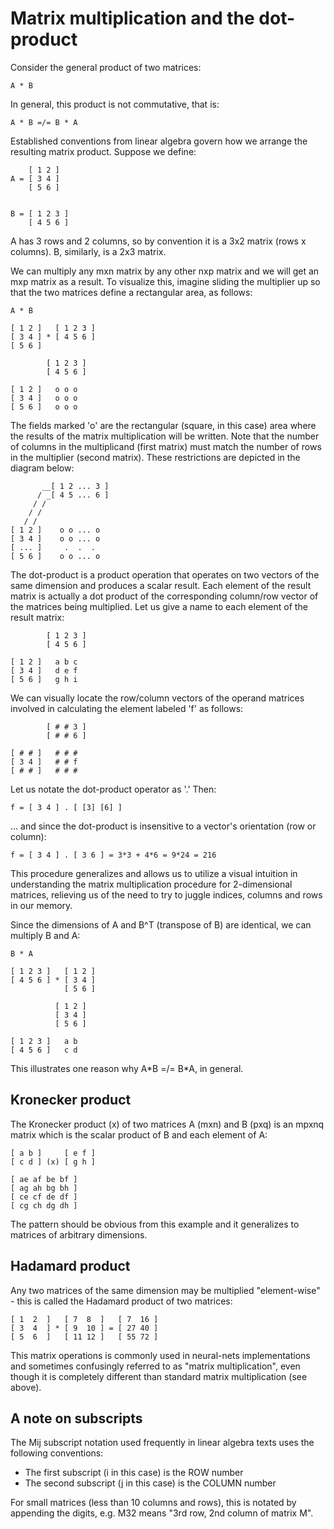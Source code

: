 Matrix multiplication and the dot-product
=========================================

Consider the general product of two matrices:

    A * B

In general, this product is not commutative, that is:

    A * B =/= B * A

Established conventions from linear algebra govern how we arrange the resulting
matrix product. Suppose we define:

        [ 1 2 ]
    A = [ 3 4 ]
        [ 5 6 ]

    
    B = [ 1 2 3 ]
        [ 4 5 6 ]

A has 3 rows and 2 columns, so by convention it is a 3x2 matrix (rows x columns).
B, similarly, is a 2x3 matrix.

We can multiply any mxn matrix by any other nxp matrix and we will get an
mxp matrix as a result. To visualize this, imagine sliding the multiplier up
so that the two matrices define a rectangular area, as follows:

    A * B

    [ 1 2 ]   [ 1 2 3 ]
    [ 3 4 ] * [ 4 5 6 ]
    [ 5 6 ]

            [ 1 2 3 ]
            [ 4 5 6 ]

    [ 1 2 ]   o o o
    [ 3 4 ]   o o o
    [ 5 6 ]   o o o

The fields marked 'o' are the rectangular (square, in this case) area where
the results of the matrix multiplication will be written. Note that the number
of columns in the multiplicand (first matrix) must match the number of rows
in the multiplier (second matrix). These restrictions are depicted in the
diagram below:

           __[ 1 2 ... 3 ]
          / _[ 4 5 ... 6 ]
         / /
        / / 
       / /
    [ 1 2 ]    o o ... o
    [ 3 4 ]    o o ... o
    [ ... ]     .  .  .
    [ 5 6 ]    o o ... o

The dot-product is a product operation that operates on two vectors of the
same dimension and produces a scalar result. Each element of the result matrix
is actually a dot product of the corresponding column/row vector of the
matrices being multiplied. Let us give a name to each element of the result
matrix:
    
            [ 1 2 3 ]
            [ 4 5 6 ]

    [ 1 2 ]   a b c
    [ 3 4 ]   d e f
    [ 5 6 ]   g h i

We can visually locate the row/column vectors of the operand matrices involved
in calculating the element labeled 'f' as follows:

            [ # # 3 ]
            [ # # 6 ]

    [ # # ]   # # #
    [ 3 4 ]   # # f
    [ # # ]   # # #

Let us notate the dot-product operator as '.' Then:

    f = [ 3 4 ] . [ [3] [6] ]

... and since the dot-product is insensitive to a vector's orientation (row
or column):

    f = [ 3 4 ] . [ 3 6 ] = 3*3 + 4*6 = 9*24 = 216

This procedure generalizes and allows us to utilize a visual intuition in
understanding the matrix multiplication procedure for 2-dimensional matrices,
relieving us of the need to try to juggle indices, columns and rows in our 
memory.

Since the dimensions of A and B^T (transpose of B) are identical, we can
multiply B and A:

    B * A

    [ 1 2 3 ]   [ 1 2 ]
    [ 4 5 6 ] * [ 3 4 ]
                [ 5 6 ]

              [ 1 2 ]
              [ 3 4 ]
              [ 5 6 ]

    [ 1 2 3 ]   a b
    [ 4 5 6 ]   c d

This illustrates one reason why A\*B =/= B\*A, in general.

Kronecker product
-----------------

The Kronecker product (x) of two matrices A (mxn) and B (pxq) is an mpxnq 
matrix which is the scalar product of B and each element of A:

    [ a b ]     [ e f ]
    [ c d ] (x) [ g h ]

    [ ae af be bf ]
    [ ag ah bg bh ]
    [ ce cf de df ]
    [ cg ch dg dh ]

The pattern should be obvious from this example and it generalizes to matrices
of arbitrary dimensions.

Hadamard product
----------------

Any two matrices of the same dimension may be multiplied "element-wise" - this
is called the Hadamard product of two matrices:

    [ 1  2  ]   [ 7  8  ]   [ 7  16 ]
    [ 3  4  ] * [ 9  10 ] = [ 27 40 ]
    [ 5  6  ]   [ 11 12 ]   [ 55 72 ]

This matrix operations is commonly used in neural-nets implementations and
sometimes confusingly referred to as "matrix multiplication", even though it is
completely different than standard matrix multiplication (see above).

A note on subscripts
--------------------

The Mij subscript notation used frequently in linear algebra texts uses the
following conventions:

- The first subscript (i in this case) is the ROW number
- The second subscript (j in this case) is the COLUMN number

For small matrices (less than 10 columns and rows), this is notated by appending
the digits, e.g. M32 means "3rd row, 2nd column of matrix M".


